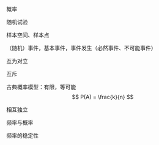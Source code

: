 概率  



随机试验  

样本空间、样本点  

（随机）事件，基本事件，事件发生（必然事件、不可能事件）    



互为对立  

互斥  



古典概率模型：有限，等可能  
$$
P(A) = \frac{k}{n}
$$


相互独立  



频率与概率  

频率的稳定性  




